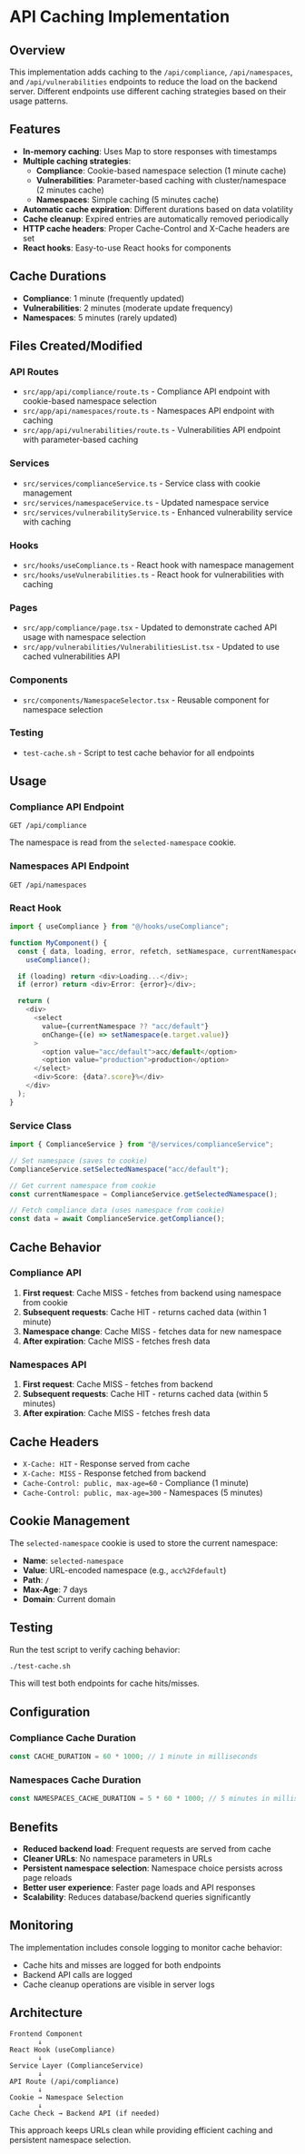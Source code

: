 # API Caching Implementation

## Overview

This implementation adds caching to the `/api/compliance`, `/api/namespaces`, and `/api/vulnerabilities` endpoints to reduce the load on the backend server. Different endpoints use different caching strategies based on their usage patterns.

## Features

- **In-memory caching**: Uses Map to store responses with timestamps
- **Multiple caching strategies**:
  - **Compliance**: Cookie-based namespace selection (1 minute cache)
  - **Vulnerabilities**: Parameter-based caching with cluster/namespace (2 minutes cache)
  - **Namespaces**: Simple caching (5 minutes cache)
- **Automatic cache expiration**: Different durations based on data volatility
- **Cache cleanup**: Expired entries are automatically removed periodically
- **HTTP cache headers**: Proper Cache-Control and X-Cache headers are set
- **React hooks**: Easy-to-use React hooks for components

## Cache Durations

- **Compliance**: 1 minute (frequently updated)
- **Vulnerabilities**: 2 minutes (moderate update frequency)
- **Namespaces**: 5 minutes (rarely updated)

## Files Created/Modified

### API Routes

- `src/app/api/compliance/route.ts` - Compliance API endpoint with cookie-based namespace selection
- `src/app/api/namespaces/route.ts` - Namespaces API endpoint with caching
- `src/app/api/vulnerabilities/route.ts` - Vulnerabilities API endpoint with parameter-based caching

### Services

- `src/services/complianceService.ts` - Service class with cookie management
- `src/services/namespaceService.ts` - Updated namespace service
- `src/services/vulnerabilityService.ts` - Enhanced vulnerability service with caching

### Hooks

- `src/hooks/useCompliance.ts` - React hook with namespace management
- `src/hooks/useVulnerabilities.ts` - React hook for vulnerabilities with caching

### Pages

- `src/app/compliance/page.tsx` - Updated to demonstrate cached API usage with namespace selection
- `src/app/vulnerabilities/VulnerabilitiesList.tsx` - Updated to use cached vulnerabilities API

### Components

- `src/components/NamespaceSelector.tsx` - Reusable component for namespace selection

### Testing

- `test-cache.sh` - Script to test cache behavior for all endpoints

## Usage

### Compliance API Endpoint

```
GET /api/compliance
```

The namespace is read from the `selected-namespace` cookie.

### Namespaces API Endpoint

```
GET /api/namespaces
```

### React Hook

```typescript
import { useCompliance } from "@/hooks/useCompliance";

function MyComponent() {
  const { data, loading, error, refetch, setNamespace, currentNamespace } =
    useCompliance();

  if (loading) return <div>Loading...</div>;
  if (error) return <div>Error: {error}</div>;

  return (
    <div>
      <select
        value={currentNamespace ?? "acc/default"}
        onChange={(e) => setNamespace(e.target.value)}
      >
        <option value="acc/default">acc/default</option>
        <option value="production">production</option>
      </select>
      <div>Score: {data?.score}%</div>
    </div>
  );
}
```

### Service Class

```typescript
import { ComplianceService } from "@/services/complianceService";

// Set namespace (saves to cookie)
ComplianceService.setSelectedNamespace("acc/default");

// Get current namespace from cookie
const currentNamespace = ComplianceService.getSelectedNamespace();

// Fetch compliance data (uses namespace from cookie)
const data = await ComplianceService.getCompliance();
```

## Cache Behavior

### Compliance API

1. **First request**: Cache MISS - fetches from backend using namespace from cookie
2. **Subsequent requests**: Cache HIT - returns cached data (within 1 minute)
3. **Namespace change**: Cache MISS - fetches data for new namespace
4. **After expiration**: Cache MISS - fetches fresh data

### Namespaces API

1. **First request**: Cache MISS - fetches from backend
2. **Subsequent requests**: Cache HIT - returns cached data (within 5 minutes)
3. **After expiration**: Cache MISS - fetches fresh data

## Cache Headers

- `X-Cache: HIT` - Response served from cache
- `X-Cache: MISS` - Response fetched from backend
- `Cache-Control: public, max-age=60` - Compliance (1 minute)
- `Cache-Control: public, max-age=300` - Namespaces (5 minutes)

## Cookie Management

The `selected-namespace` cookie is used to store the current namespace:

- **Name**: `selected-namespace`
- **Value**: URL-encoded namespace (e.g., `acc%2Fdefault`)
- **Path**: `/`
- **Max-Age**: 7 days
- **Domain**: Current domain

## Testing

Run the test script to verify caching behavior:

```bash
./test-cache.sh
```

This will test both endpoints for cache hits/misses.

## Configuration

### Compliance Cache Duration

```typescript
const CACHE_DURATION = 60 * 1000; // 1 minute in milliseconds
```

### Namespaces Cache Duration

```typescript
const NAMESPACES_CACHE_DURATION = 5 * 60 * 1000; // 5 minutes in milliseconds
```

## Benefits

- **Reduced backend load**: Frequent requests are served from cache
- **Cleaner URLs**: No namespace parameters in URLs
- **Persistent namespace selection**: Namespace choice persists across page reloads
- **Better user experience**: Faster page loads and API responses
- **Scalability**: Reduces database/backend queries significantly

## Monitoring

The implementation includes console logging to monitor cache behavior:

- Cache hits and misses are logged for both endpoints
- Backend API calls are logged
- Cache cleanup operations are visible in server logs

## Architecture

```
Frontend Component
       ↓
React Hook (useCompliance)
       ↓
Service Layer (ComplianceService)
       ↓
API Route (/api/compliance)
       ↓
Cookie → Namespace Selection
       ↓
Cache Check → Backend API (if needed)
```

This approach keeps URLs clean while providing efficient caching and persistent namespace selection.
